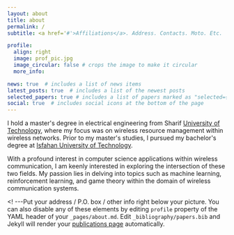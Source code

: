 ```yaml
---
layout: about
title: about
permalink: /
subtitle: <a href='#'>Affiliations</a>. Address. Contacts. Moto. Etc.

profile:
  align: right
  image: prof_pic.jpg
  image_circular: false # crops the image to make it circular
  more_info: 

news: true  # includes a list of news items
latest_posts: true  # includes a list of the newest posts
selected_papers: true # includes a list of papers marked as "selected={true}"
social: true  # includes social icons at the bottom of the page
---
```



I hold a master's degree in electrical engineering from Sharif [University of Technology](https://en.sharif.edu/), where my focus was on wireless resource management within wireless networks. Prior to my master's studies, I pursued my bachelor's degree at [Isfahan University of Technology](https://english.iut.ac.ir/).

With a profound interest in computer science applications within wireless communication, I am keenly interested in exploring the intersection of these two fields. My passion lies in delving into topics such as machine learning, reinforcement learning, and game theory within the domain of wireless communication systems.


<! ---Put your address / P.O. box / other info right below your picture. You can also disable any of these elements by editing `profile` property of the YAML header of your `_pages/about.md`. Edit `_bibliography/papers.bib` and Jekyll will render your [publications page](/al-folio/publications/) automatically.